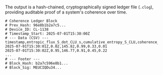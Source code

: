 The output is a hash-chained, cryptographically signed ledger file (`.clog`), providing auditable proof of a system's coherence over time.

```
# Coherence Ledger Block
# Prev_Hash: 96e8b1b2a7c5...
# Device_ID: CL-1138
# Timestamp_Start: 2025-07-01T15:30:00Z
# --- Data (CSV) ---
timestamp,entropic_flux_S_dot_CLU_s,cumulative_entropy_S_CLU,coherence_T_a,temporal_pressure_Gamma,temporal_friction_delta_omega_sq
2025-07-01T15:30:01Z,0.02,145.82,0.99,0.33,0.01
2025-07-01T15:30:02Z,0.95,146.77,0.91,0.45,0.22
...
# --- Footer ---
# Block_Hash: b2a7c596e8b1...
# Block_Sig: MEUCIQDu34...
```